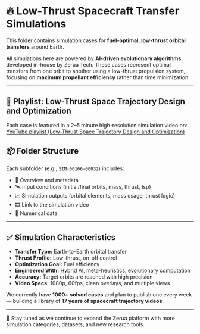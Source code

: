 # 🔥 Low-Thrust Spacecraft Transfer Simulations

This folder contains simulation cases for **fuel-optimal, low-thrust orbital transfers** around Earth.

All simulations here are powered by **AI-driven evolutionary algorithms**, developed in-house by Zerua Tech. These cases represent optimal transfers from one orbit to another using a low-thrust propulsion system, focusing on **maximum propellant efficiency** rather than time minimization.

---

## 🎥 Playlist:  Low-Thrust Space Trajectory Design and Optimization  
Each case is featured in a 2–5 minute high-resolution simulation video on:   
[YouTube playlist (Low-Thrust Space Trajectory Design and Optimization)](https://www.youtube.com/playlist?list=PLJMfURpxHVVkWjTQBiavZLb4bVetN_96z)

## 📦 Folder Structure

Each subfolder (e.g., `SIM-00166-00032`) includes:
- 📄 Overview and metadata  
- 🛰 Input conditions (initial/final orbits, mass, thrust, Isp)  
- 📈 Simulation outputs (orbital elements, mass usage, thrust logic)  
- 🎞 Link to the simulation video
- 📁 Numerical data

---

## ✅ Simulation Characteristics

- **Transfer Type:** Earth-to-Earth orbital transfer  
- **Thrust Profile:** Low-thrust, on-off control  
- **Optimization Goal:** Fuel efficiency  
- **Engineered With:** Hybrid AI, meta-heuristics, evolutionary computation  
- **Accuracy:** Target orbits are reached with high precision  
- **Video Specs:** 1080p, 60fps, clean overlays, and multiple views  

We currently have **1000+ solved cases** and plan to publish one every week — building a library of **17 years of spacecraft trajectory videos**.

---

📌 Stay tuned as we continue to expand the Zerua platform with more simulation categories, datasets, and new research tools.
